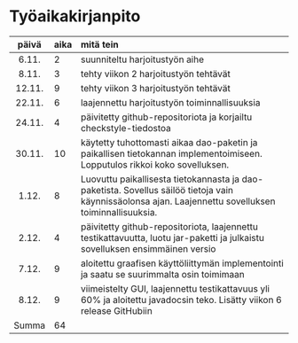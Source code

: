 # Työaikakirjanpito

| päivä | aika | mitä tein  |
| :----:|:-----| :-----|
| 6.11. | 2    | suunniteltu harjoitustyön aihe |
| 8.11. | 3    | tehty viikon 2 harjoitustyön tehtävät |
| 12.11.| 9    | tehty viikon 3 harjoitustyön tehtävät |
| 22.11.| 6    | laajennettu harjoitustyön toiminnallisuuksia |
| 24.11.| 4    | päivitetty github-repositoriota ja korjailtu checkstyle-tiedostoa |
| 30.11.| 10   | käytetty tuhottomasti aikaa dao-paketin ja paikallisen tietokannan implementoimiseen. Lopputulos rikkoi koko sovelluksen.|
| 1.12. | 8    | Luovuttu paikallisesta tietokannasta ja dao-paketista. Sovellus säilöö tietoja vain käynnissäolonsa ajan. Laajennettu sovelluksen toiminnallisuuksia. |
| 2.12. | 4    | päivitetty github-repositoriota, laajennettu testikattavuutta, luotu jar-paketti ja julkaistu sovelluksen ensimmäinen versio |
| 7.12. | 9    | aloitettu graafisen käyttöliittymän implementointi ja saatu se suurimmalta osin toimimaan|
| 8.12. | 9    | viimeistelty GUI, laajennettu testikattavuus yli 60% ja aloitettu javadocsin teko. Lisätty viikon 6 release GitHubiin|
| Summa | 64   | 
